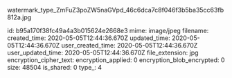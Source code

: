 watermark_type_ZmFuZ3poZW5naGVpd_46c6dca7c8f046f3b5ba35cc63fb812a.jpg

id: b95a170f38fc49a4a3b015624e2668e3
mime: image/jpeg
filename: 
created_time: 2020-05-05T12:44:36.670Z
updated_time: 2020-05-05T12:44:36.670Z
user_created_time: 2020-05-05T12:44:36.670Z
user_updated_time: 2020-05-05T12:44:36.670Z
file_extension: jpg
encryption_cipher_text: 
encryption_applied: 0
encryption_blob_encrypted: 0
size: 48504
is_shared: 0
type_: 4